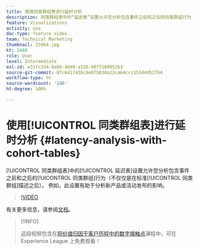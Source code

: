 ```yaml
---
title: 使用同类群组表进行延时分析
description: 同类群组表中的“延迟表”设置允许您分析包含事件之前和之后的同类群组行为（不仅仅是在标准同类群组描述之后）。 例如，此设置有助于分析新产品或活动发布的影响。
feature: Visualizations
activity: use
doc-type: feature video
team: Technical Marketing
thumbnail: 25964.jpg
kt: 2480
role: User
level: Intermediate
exl-id: e31fc334-9a60-4b90-a126-98ff169952b3
source-git-commit: 8fc641743bc9e07b838a22ca64ccc15344d52764
workflow-type: ht
source-wordcount: '146'
ht-degree: 100%

---
```


# 使用[!UICONTROL 同类群组表]进行延时分析 {#latency-analysis-with-cohort-tables}

[!UICONTROL 同类群组表]中的[!UICONTROL 延迟表]设置允许您分析包含事件之前和之后的[!UICONTROL 同类群组]行为（不仅仅是在标准[!UICONTROL 同类群组]描述之后）。 例如，此设置有助于分析新产品或活动发布的影响。

>[!VIDEO](https://video.tv.adobe.com/v/25964/?quality=12&learn=on)

有关更多信息，请参阅[文档](https://experienceleague.adobe.com/docs/analytics/analyze/analysis-workspace/visualizations/cohort-table/cohort-analysis.html?lang=zh-Hans)。

>[!INFO]
>
> 这段视频包含在[将价值归因于客户历程中的数字接触点](https://experienceleague.adobe.com/?recommended=Analytics-U-1-2020.2)课程中，可在 Experience League 上免费观看！

